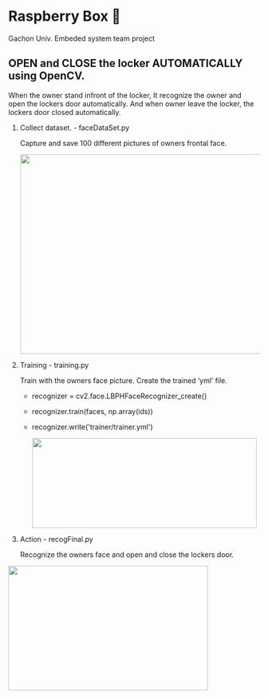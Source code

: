 # Raspberry Box 🍓
Gachon Univ. Embeded system team project



## OPEN and CLOSE the locker AUTOMATICALLY using OpenCV.

When the owner stand infront of the locker, It recognize the owner and open the lockers door automatically. And when owner leave the locker, the lockers door closed automatically.

1. Collect dataset. - faceDataSet.py
    
    Capture and save 100 different pictures of owners frontal face.

    <img src= "https://github.com/Ahnnet/raspberryBox/assets/93837441/fa144da2-20d2-4f19-9b5e-6d3affa75ea4.png" width="500" height="400"/>


    
2. Training - training.py
    
    Train with the owners face picture. Create the trained ‘yml’ file.
    
    - recognizer = cv2.face.LBPHFaceRecognizer_create()
    - recognizer.train(faces, np.array(ids))
    - recognizer.write('trainer/trainer.yml')
  
      
      <img src= "https://github.com/Ahnnet/raspberryBox/assets/93837441/16ca7ea8-1470-482f-bd7d-d6097b344370.png" width="450" height="180"/>

    
3. Action - recogFinal.py
    
    Recognize the owners face and open and close the lockers door.








<img src= "https://github.com/Ahnnet/raspberryBox/assets/93837441/98195e88-9746-445f-bb2c-5c5ca85eb94b.png" width="400" height="250"/>


